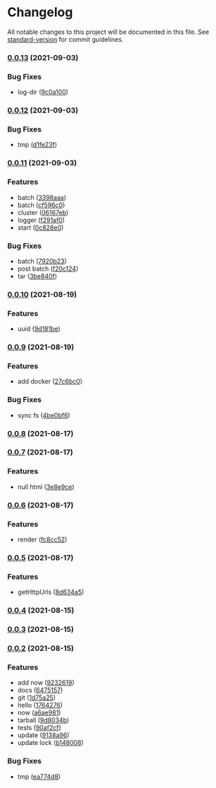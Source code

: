 # Changelog

All notable changes to this project will be documented in this file. See [standard-version](https://github.com/conventional-changelog/standard-version) for commit guidelines.

### [0.0.13](https://github.com/Saber2pr/nest-api-analyse-imports/compare/v0.0.12...v0.0.13) (2021-09-03)


### Bug Fixes

* log-dir ([9c0a100](https://github.com/Saber2pr/nest-api-analyse-imports/commit/9c0a100d3b91d570e371271c467bfebd0b9a9eeb))

### [0.0.12](https://github.com/Saber2pr/nest-api-analyse-imports/compare/v0.0.11...v0.0.12) (2021-09-03)


### Bug Fixes

* tmp ([d1fe23f](https://github.com/Saber2pr/nest-api-analyse-imports/commit/d1fe23f352013ac96f6018b09dd0d0165332a298))

### [0.0.11](https://github.com/Saber2pr/nest-api-analyse-imports/compare/v0.0.10...v0.0.11) (2021-09-03)


### Features

* batch ([3398aaa](https://github.com/Saber2pr/nest-api-analyse-imports/commit/3398aaa807e35e94f4cbc7cd563b17d9d90d69ab))
* batch ([cf596c0](https://github.com/Saber2pr/nest-api-analyse-imports/commit/cf596c0b6e1a22328fc9b22d67d12858ca33057a))
* cluster ([06167eb](https://github.com/Saber2pr/nest-api-analyse-imports/commit/06167eb7118f91ec2cac760072983bad3a3b65a6))
* logger ([f291af0](https://github.com/Saber2pr/nest-api-analyse-imports/commit/f291af0fd53fb578868ee2d30b86bab797a09e8d))
* start ([0c828e0](https://github.com/Saber2pr/nest-api-analyse-imports/commit/0c828e0d5b64a8dd9d0f76936f0c6f5af702ef2e))


### Bug Fixes

* batch ([7920b23](https://github.com/Saber2pr/nest-api-analyse-imports/commit/7920b23809ded0f27a039143bb0d0a7a6817180a))
* post batch ([f20c124](https://github.com/Saber2pr/nest-api-analyse-imports/commit/f20c124f4df826abf1bbcac46972e9621cfde51b))
* tar ([3be840f](https://github.com/Saber2pr/nest-api-analyse-imports/commit/3be840f7e6115fa0691c5d25204c75854f839bf9))

### [0.0.10](https://github.com/Saber2pr/nest-api-analyse-imports/compare/v0.0.9...v0.0.10) (2021-08-19)


### Features

* uuid ([9d181be](https://github.com/Saber2pr/nest-api-analyse-imports/commit/9d181be3c87e4b20077b907cba8622d50d9c56fc))

### [0.0.9](https://github.com/Saber2pr/nest-api-analyse-imports/compare/v0.0.8...v0.0.9) (2021-08-19)


### Features

* add docker ([27c6bc0](https://github.com/Saber2pr/nest-api-analyse-imports/commit/27c6bc0b5efe82ea94e5df3660bb447a77bd42ed))


### Bug Fixes

* sync fs ([4be0bf6](https://github.com/Saber2pr/nest-api-analyse-imports/commit/4be0bf63764caa8925ba1b8d3efdef78f9bc84a9))

### [0.0.8](https://github.com/Saber2pr/nest-api-analyse-imports/compare/v0.0.7...v0.0.8) (2021-08-17)

### [0.0.7](https://github.com/Saber2pr/nest-api-analyse-imports/compare/v0.0.6...v0.0.7) (2021-08-17)


### Features

* null html ([3e8e9ce](https://github.com/Saber2pr/nest-api-analyse-imports/commit/3e8e9cea14adc5d9b3cc2d80d0b51b49503f30fb))

### [0.0.6](https://github.com/Saber2pr/nest-api-analyse-imports/compare/v0.0.5...v0.0.6) (2021-08-17)


### Features

* render ([fc8cc52](https://github.com/Saber2pr/nest-api-analyse-imports/commit/fc8cc52252f207c96a46429e0a50f7c164e6e8f8))

### [0.0.5](https://github.com/Saber2pr/nest-api-analyse-imports/compare/v0.0.4...v0.0.5) (2021-08-17)


### Features

* getHttpUrls ([8d634a5](https://github.com/Saber2pr/nest-api-analyse-imports/commit/8d634a5dd179cbf4c297afa0a75a07e6be1cddf8))

### [0.0.4](https://github.com/Saber2pr/nest-api-analyse-imports/compare/v0.0.3...v0.0.4) (2021-08-15)

### [0.0.3](https://github.com/Saber2pr/nest-api-analyse-imports/compare/v0.0.2...v0.0.3) (2021-08-15)

### [0.0.2](https://github.com/Saber2pr/nest-api-analyse-imports/compare/v0.0.1...v0.0.2) (2021-08-15)


### Features

* add now ([9232619](https://github.com/Saber2pr/nest-api-analyse-imports/commit/9232619184309070e0a8b519eece401a482656a2))
* docs ([6475157](https://github.com/Saber2pr/nest-api-analyse-imports/commit/647515719bcbaecfee3dd6fc0cacd90ecfbccde8))
* git ([1d75a25](https://github.com/Saber2pr/nest-api-analyse-imports/commit/1d75a2580300c8dd4f384e3f8c4040145c966ad4))
* hello ([1764276](https://github.com/Saber2pr/nest-api-analyse-imports/commit/1764276cdb2fc6dd57c0a147e6b74d710c6bc86a))
* now ([a6ae981](https://github.com/Saber2pr/nest-api-analyse-imports/commit/a6ae9816301045a46aed5894e7958ad6c48fee50))
* tarball ([9d8034b](https://github.com/Saber2pr/nest-api-analyse-imports/commit/9d8034b449b569f1ffc672ef11746a4f75425df7))
* tests ([90af2cf](https://github.com/Saber2pr/nest-api-analyse-imports/commit/90af2cf19bffc33825ad5b26e2365fe8db5d705d))
* update ([9138a96](https://github.com/Saber2pr/nest-api-analyse-imports/commit/9138a9641772e670c566006ab86f3d579adb5024))
* update lock ([b148008](https://github.com/Saber2pr/nest-api-analyse-imports/commit/b1480087ee1b5930c375d9783f1de54eecddd38d))


### Bug Fixes

* tmp ([ea774d8](https://github.com/Saber2pr/nest-api-analyse-imports/commit/ea774d8558ccf5b54f195d8284b1d7decc3d91ea))
